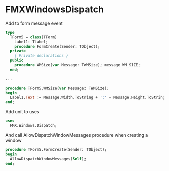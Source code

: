 # FMXWindowsDispatch

Add to form message event
```pascal
type
  TForm5 = class(TForm)
    Label1: TLabel;
    procedure FormCreate(Sender: TObject);
  private
    { Private declarations }
  public
    procedure WMSize(var Message: TWMSize); message WM_SIZE;
  end;

...

procedure TForm5.WMSize(var Message: TWMSize);
begin
  Label1.Text := Message.Width.ToString + ':' + Message.Height.ToString;
end;
```

Add unit to uses

```pascal
uses
  FMX.Windows.Dispatch;
```

And call AllowDispatchWindowMessages procedure when creating a window

```pascal
procedure TForm5.FormCreate(Sender: TObject);
begin
  AllowDispatchWindowMessages(Self);
end;
```
